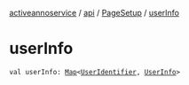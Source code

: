 [activeannoservice](../../index.md) / [api](../index.md) / [PageSetup](index.md) / [userInfo](./user-info.md)

# userInfo

`val userInfo: `[`Map`](https://kotlinlang.org/api/latest/jvm/stdlib/kotlin.collections/-map/index.html)`<`[`UserIdentifier`](../../config/-user-identifier.md)`, `[`UserInfo`](../../user/-user-info/index.md)`>`